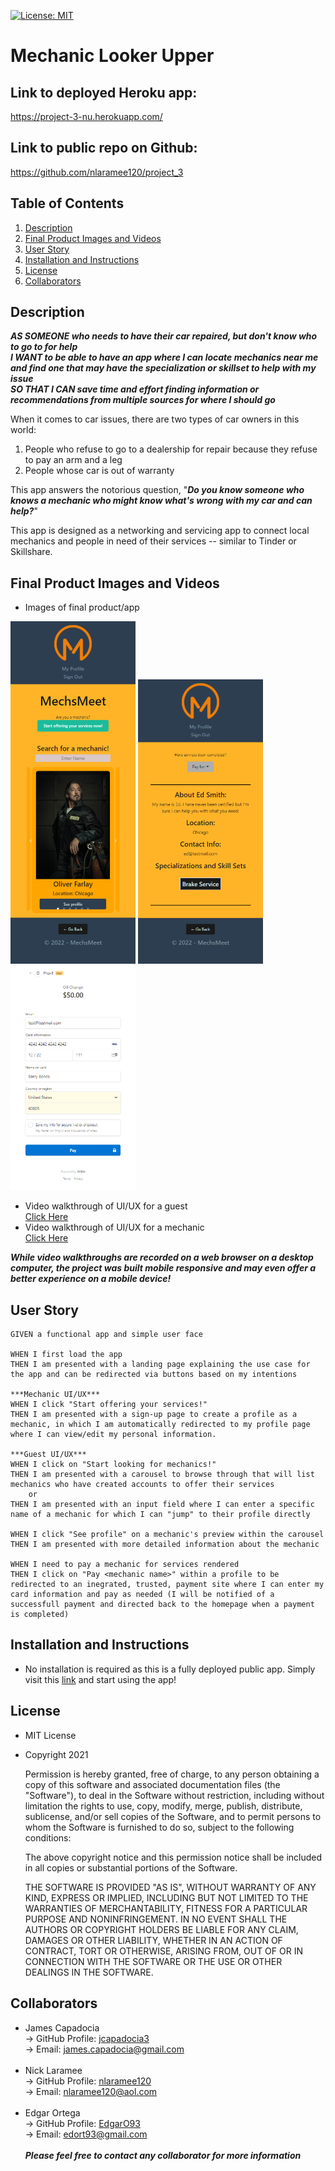 [![License: MIT](https://img.shields.io/badge/License-MIT-yellow.svg)](https://opensource.org/licenses/MIT)
  
# Mechanic Looker Upper

## Link to deployed Heroku app:

https://project-3-nu.herokuapp.com/

## Link to public repo on Github:

https://github.com/nlaramee120/project_3

## Table of Contents
1. [Description](#Description)
2. [Final Product Images and Videos](#Final-Product-Images-and-Videos)
3. [User Story](#User-Story)
4. [Installation and Instructions](#Installation-and-Instructions)
5. [License](#License)
6. [Collaborators](#Collaborators)

## Description

***AS SOMEONE who needs to have their car repaired, but don't know who to go to for help<br>
I WANT to be able to have an app where I can locate mechanics near me and find one that may have the specialization or skillset to help with my issue<br>
SO THAT I CAN save time and effort finding information or recommendations from multiple sources for where I should go***

When it comes to car issues, there are two types of car owners in this world:

1) People who refuse to go to a dealership for repair because they refuse to pay an arm and a leg
2) People whose car is out of warranty

This app answers the notorious question, "***Do you know someone who knows a mechanic who might know what's wrong with my car and can help?***"

This app is designed as a networking and servicing app to connect local mechanics and people in need of their services -- similar to Tinder or Skillshare.

## Final Product Images and Videos

- Images of final product/app<br>
<img src="./client/public/images/readme3.png" alt="Final Product" width="200">
<img src="./client/public/images/readme4.png" alt="Final Product" width="200">
<img src="./client/public/images/readme7.png" alt="Final Product" width="200">

- Video walkthrough of UI/UX for a guest<br>
<a target="_blank" href="https://watch.screencastify.com/v/LLGl1sEt9pS6r8nOr0lx">Click Here</a>
- Video walkthrough of UI/UX for a mechanic<br>
<a target="_blank" href="https://watch.screencastify.com/v/vikKLe5DY3NRf5CgpD0S">Click Here</a>

***While video walkthroughs are recorded on a web browser on a desktop computer, the project was built mobile responsive and may even offer a better experience on a mobile device!***

## User Story
```
GIVEN a functional app and simple user face

WHEN I first load the app
THEN I am presented with a landing page explaining the use case for the app and can be redirected via buttons based on my intentions

***Mechanic UI/UX***
WHEN I click "Start offering your services!"
THEN I am presented with a sign-up page to create a profile as a mechanic, in which I am automatically redirected to my profile page where I can view/edit my personal information.

***Guest UI/UX***
WHEN I click on "Start looking for mechanics!"
THEN I am presented with a carousel to browse through that will list mechanics who have created accounts to offer their services
    or
THEN I am presented with an input field where I can enter a specific name of a mechanic for which I can "jump" to their profile directly

WHEN I click "See profile" on a mechanic's preview within the carousel
THEN I am presented with more detailed information about the mechanic

WHEN I need to pay a mechanic for services rendered
THEN I click on "Pay <mechanic name>" within a profile to be redirected to an inegrated, trusted, payment site where I can enter my card information and pay as needed (I will be notified of a successfull payment and directed back to the homepage when a payment is completed)
```

## Installation and Instructions
- No installation is required as this is a fully deployed public app. Simply visit this <a href="https://project-3-nu.herokuapp.com/">link</a> and start using the app!

## License
- MIT License
- Copyright 2021

    Permission is hereby granted, free of charge, to any person obtaining a copy of this software and associated documentation files (the "Software"), to deal in the Software without restriction, including without limitation the rights to use, copy, modify, merge, publish, distribute, sublicense, and/or sell copies of the Software, and to permit persons to whom the Software is furnished to do so, subject to the following conditions:
    
    The above copyright notice and this permission notice shall be included in all copies or substantial portions of the Software.
    
    THE SOFTWARE IS PROVIDED "AS IS", WITHOUT WARRANTY OF ANY KIND, EXPRESS OR IMPLIED, INCLUDING BUT NOT LIMITED TO THE WARRANTIES OF MERCHANTABILITY, FITNESS FOR A PARTICULAR PURPOSE AND NONINFRINGEMENT. IN NO EVENT SHALL THE AUTHORS OR COPYRIGHT HOLDERS BE LIABLE FOR ANY CLAIM, DAMAGES OR OTHER LIABILITY, WHETHER IN AN ACTION OF CONTRACT, TORT OR OTHERWISE, ARISING FROM, OUT OF OR IN CONNECTION WITH THE SOFTWARE OR THE USE OR OTHER DEALINGS IN THE SOFTWARE.

## Collaborators
- James Capadocia<br>
-> GitHub Profile: <a href="https://github.com/jcapadocia3">jcapadocia3</a><br>
-> Email: james.capadocia@gmail.com<br><br>
- Nick Laramee<br>
-> GitHub Profile: <a href="https://github.com/nlaramee120">nlaramee120</a><br>
-> Email: nlaramee120@aol.com<br><br>
- Edgar Ortega<br>
-> GitHub Profile: <a href="https://github.com/EdgarO93">EdgarO93</a><br>
-> Email: edort93@gmail.com<br><br>
***Please feel free to contact any collaborator for more information***
